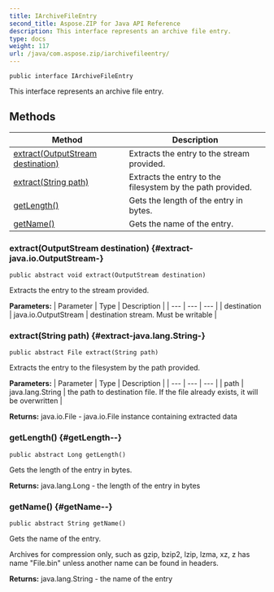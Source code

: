 ```yaml
---
title: IArchiveFileEntry
second_title: Aspose.ZIP for Java API Reference
description: This interface represents an archive file entry.
type: docs
weight: 117
url: /java/com.aspose.zip/iarchivefileentry/
---
```

```
public interface IArchiveFileEntry
```

This interface represents an archive file entry.
## Methods

| Method | Description |
| --- | --- |
| [extract(OutputStream destination)](#extract-java.io.OutputStream-) | Extracts the entry to the stream provided. |
| [extract(String path)](#extract-java.lang.String-) | Extracts the entry to the filesystem by the path provided. |
| [getLength()](#getLength--) | Gets the length of the entry in bytes. |
| [getName()](#getName--) | Gets the name of the entry. |
### extract(OutputStream destination) {#extract-java.io.OutputStream-}
```
public abstract void extract(OutputStream destination)
```


Extracts the entry to the stream provided.

**Parameters:**
| Parameter | Type | Description |
| --- | --- | --- |
| destination | java.io.OutputStream | destination stream. Must be writable |

### extract(String path) {#extract-java.lang.String-}
```
public abstract File extract(String path)
```


Extracts the entry to the filesystem by the path provided.

**Parameters:**
| Parameter | Type | Description |
| --- | --- | --- |
| path | java.lang.String | the path to destination file. If the file already exists, it will be overwritten |

**Returns:**
java.io.File - java.io.File instance containing extracted data
### getLength() {#getLength--}
```
public abstract Long getLength()
```


Gets the length of the entry in bytes.

**Returns:**
java.lang.Long - the length of the entry in bytes
### getName() {#getName--}
```
public abstract String getName()
```


Gets the name of the entry.

Archives for compression only, such as gzip, bzip2, lzip, lzma, xz, z has name "File.bin" unless another name can be found in headers.

**Returns:**
java.lang.String - the name of the entry

